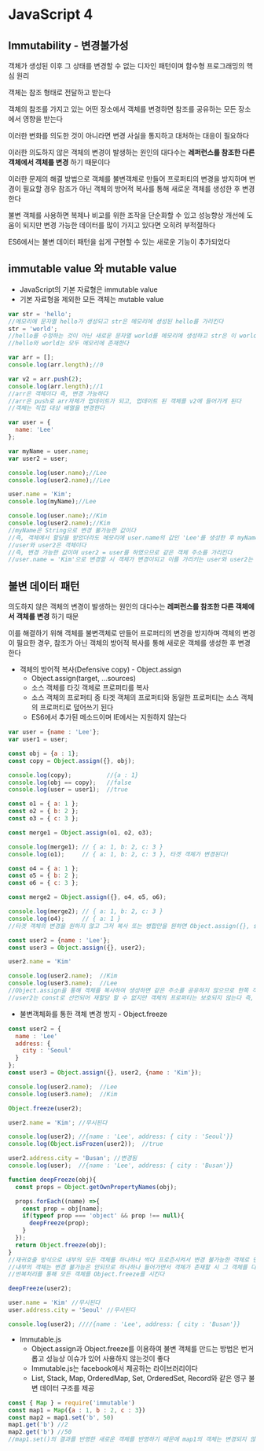 # JavaScript 4

##  Immutability - 변경불가성
객체가 생성된 이후 그 상태를 변경할 수 없는 디자인 패턴이며 함수형 프로그래밍의 핵심 원리

객체는 참조 형태로 전달하고 받는다

객체의 참조를 가지고 있는 어떤 장소에서 객체를 변경하면 참조를 공유하는 모든 장소에서 영향을 받는다

이러한 변화를 의도한 것이 아니라면 변경 사실을 통지하고 대처하는 대응이 필요하다

이러한 의도하지 않은 객체의 변경이 발생하는 원인의 대다수는 **레퍼런스를 참조한 다른 객체에서 객체를 변경** 하기 때문이다

이러한 문제의 해결 방법으로 객체를 불변객체로 만들어 프로퍼티의 변경을 방지하며 변경이 필요할 경우 참조가 아닌 객체의 방어적 복사를 통해 새로운 객체를 생성한 후 변경한다

불변 객체를 사용하면 복제나 비교를 위한 조작을 단순화할 수 있고 성능향상 개선에 도움이 되지만 변경 가능한 데이터를 많이 가지고 있다면 오히려 부적절하다

ES6에서는 불변 데이터 패턴을 쉽게 구현할 수 있는 새로운 기능이 추가되었다

##  immutable value 와 mutable value
* JavaScript의 기본 자료형은 immutable value
* 기본 자료형을 제외한 모든 객체는 mutable value

```javascript
var str = 'hello';
//메모리에 문자열 hello가 생성되고 str은 메모리에 생성된 hello를 가리킨다
str = 'world';
//hello를 수정하는 것이 아닌 새로운 문자열 world를 메모리에 생성하고 str은 이 world를 가리킨다
//hello와 world는 모두 메모리에 존재한다

var arr = [];
console.log(arr.length);//0

var v2 = arr.push(2);
console.log(arr.length);//1
//arr은 객체이다 즉, 변경 가능하다
//arr은 push로 arr자체가 업데이트가 되고, 업데이트 된 객체를 v2에 들어가게 된다
//객체는 직접 대상 배열을 변경한다

var user = {
  name: 'Lee'
};

var myName = user.name;
var user2 = user;

console.log(user.name);//Lee
console.log(user2.name);//Lee

user.name = 'Kim';
console.log(myName);//Lee

console.log(user.name);//Kim
console.log(user2.name);//Kim
//myName은 String으로 변경 불가능한 값이다
//즉, 객체에서 할당을 받았더라도 메모리에 user.name의 값인 'Lee'를 생성한 후 myName은 이 주소를 가리킨다
//user와 user2은 객체이다
//즉, 변경 가능한 값이며 user2 = user를 하였으므로 같은 객체 주소를 가리킨다
//user.name = 'Kim'으로 변경할 시 객체가 변경이되고 이를 가리키는 user와 user2는 같은 객체를 가리키므로 둘다 값이 변경이 된다
```

##  불변 데이터 패턴
의도하지 않은 객체의 변경이 발생하는 원인의 대다수는 **레퍼런스를 참조한 다른 객체에서 객체를 변경** 하기 때문

이를 해결하기 위해 객체를 불변객체로 만들어 프로퍼티의 변경을 방지하며 객체의 변경이 필요한 경우, 참조가 아닌 객체의 방어적 복사를 통해 새로운 객체를 생성한 후 변경한다

* 객체의 방어적 복사(Defensive copy) - Object.assign
  * Object.assign(target, ...sources)
  * 소스 객체를 타깃 객체로 프로퍼티를 복사
  * 소스 객체의 프로퍼티 중 타겟 객체의 프로퍼티와 동일한 프로퍼티는 소스 객체의 프로퍼티로 덮어쓰기 된다
  * ES6에서 추가된 메소드이며 IE에서는 지원하지 않는다

```javascript
var user = {name : 'Lee'};
var user1 = user;

const obj = {a : 1};
const copy = Object.assign({}, obj);

console.log(copy);          //{a : 1}
console.log(obj == copy);   //false
console.log(user = user1);  //true

const o1 = { a: 1 };
const o2 = { b: 2 };
const o3 = { c: 3 };

const merge1 = Object.assign(o1, o2, o3);

console.log(merge1); // { a: 1, b: 2, c: 3 }
console.log(o1);     // { a: 1, b: 2, c: 3 }, 타겟 객체가 변경된다!

const o4 = { a: 1 };
const o5 = { b: 2 };
const o6 = { c: 3 };

const merge2 = Object.assign({}, o4, o5, o6);

console.log(merge2); // { a: 1, b: 2, c: 3 }
console.log(o4);     // { a: 1 }
//타겟 객체의 변경을 원하지 않고 그저 복사 또는 병합만을 원하면 Object.assign({}, sources);와 같이 {}로 빈 객체를 만들어 주면 된다

const user2 = {name : 'Lee'};
const user3 = Object.assign({}, user2);

user2.name = 'Kim'

console.log(user2.name);  //Kim
console.log(user3.name);  //Lee
//Object.assign을 통해 겍체를 복사하여 생성하면 같은 주소를 공유하지 않으므로 한쪽 객체의 값을 변경하더라도 다른 객체에는 영향을 끼치지 않는다
//user2는 const로 선언되어 재할당 할 수 없지만 객체의 프로퍼티는 보호되지 않는다 즉, 객체의 내용은 변경할 수 있다
```

* 불변객체화를 통한 객체 변경 방지 - Object.freeze

```javascript
const user2 = {
  name : 'Lee'
  address: {
    city : 'Seoul'
  }
};
const user3 = Object.assign({}, user2, {name : 'Kim'});

console.log(user2.name);  //Lee
console.log(user3.name);  //Kim

Object.freeze(user2);

user2.name = 'Kim'; //무시된다

console.log(user2); //{name : 'Lee', address: { city : 'Seoul'}}
console.log(Object.isFrozen(user2));  //true

user2.address.city = 'Busan'; //변경됨
console.log(user);  //{name : 'Lee', address: { city : 'Busan'}}

function deepFreeze(obj){
  const props = Object.getOwnPropertyNames(obj);

  props.forEach((name) =>{
    const prop = obj[name];
    if(typeof prop === 'object' && prop !== null){
      deepFreeze(prop);
    }
  });
  return Object.freeze(obj);
}
//재귀호출 방식으로 내부의 모든 객체를 하나하나 싹다 프로즌시켜서 변경 불가능한 객체로 만들어 준다
//내부의 객체는 변경 불가능은 안되므로 하나하나 들어가면서 객체가 존재할 시 그 객체를 다시 프로즌 시키는 함수에 인자값으로 재귀호출하여
//반복처리를 통해 모든 객체를 Object.freeze를 시킨다

deepFreeze(user2);

user.name = 'Kim' //무시된다
user.address.city = 'Seoul' //무시된다

console.log(user2); ////{name : 'Lee', address: { city : 'Busan'}}
```

* Immutable.js
  * Object.assign과 Object.freeze를 이용하여 불변 객체를 만드는 방법은 번거롭고 성능상 이슈가 있어 사용하지 않는것이 좋다
  * Immutable.js는 facebook에서 제공하는 라이브러리이다
  * List, Stack, Map, OrderedMap, Set, OrderedSet, Record와 같은 영구 불변 데이터 구조를 제공

```JavaScript
const { Map } = require('immutable')
const map1 = Map({a : 1, b : 2, c : 3})
const map2 = map1.set('b', 50)
map1.get('b') //2
map2.get('b') //50
//map1.set()의 결과를 반영한 새로운 객체를 반영하기 때문에 map1의 객체는 변경되지 않았다
```
